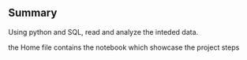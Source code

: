## Summary 
Using python and SQL, read and analyze the inteded data.

the Home file contains the notebook which showcase the project steps
